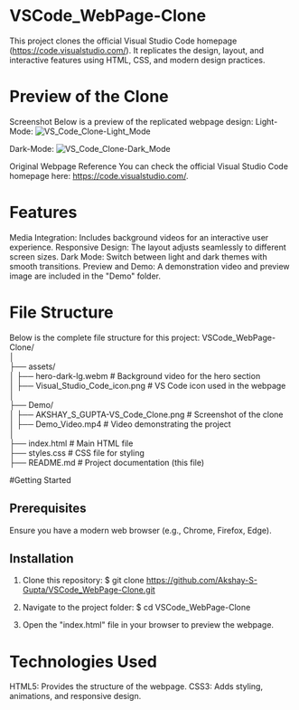 # VSCode_WebPage-Clone
This project clones the official Visual Studio Code homepage (https://code.visualstudio.com/).
It replicates the design, layout, and interactive features using HTML, CSS, and modern design practices.

# Preview of the Clone
Screenshot
Below is a preview of the replicated webpage design:
Light-Mode:
![VS_Code_Clone-Light_Mode](https://github.com/user-attachments/assets/d9aea5f0-92f7-4106-b943-16df64c57405)

Dark-Mode:
![VS_Code_Clone-Dark_Mode](https://github.com/user-attachments/assets/a4684ee1-19e9-4824-a44d-d689cb0ba81f)


Original Webpage Reference
You can check the official Visual Studio Code homepage here: https://code.visualstudio.com/.

# Features
Media Integration: Includes background videos for an interactive user experience.
Responsive Design: The layout adjusts seamlessly to different screen sizes.
Dark Mode: Switch between light and dark themes with smooth transitions.
Preview and Demo: A demonstration video and preview image are included in the "Demo" folder.

# File Structure
Below is the complete file structure for this project:
VSCode_WebPage-Clone/  
│  
├── assets/  
│   ├── hero-dark-lg.webm              # Background video for the hero section  
│   ├── Visual_Studio_Code_icon.png    # VS Code icon used in the webpage  
│  
├── Demo/  
│   ├── AKSHAY_S_GUPTA-VS_Code_Clone.png  # Screenshot of the clone  
│   ├── Demo_Video.mp4                    # Video demonstrating the project  
│  
├── index.html                          # Main HTML file  
├── styles.css                          # CSS file for styling  
├── README.md                           # Project documentation (this file)  

#Getting Started
## Prerequisites
Ensure you have a modern web browser (e.g., Chrome, Firefox, Edge).

## Installation
1. Clone this repository:
$ git clone https://github.com/Akshay-S-Gupta/VSCode_WebPage-Clone.git  

2. Navigate to the project folder:
$ cd VSCode_WebPage-Clone  
3. Open the "index.html" file in your browser to preview the webpage.

# Technologies Used
HTML5: Provides the structure of the webpage.
CSS3: Adds styling, animations, and responsive design.
